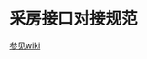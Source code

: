 # 采房接口对接规范

[参见wiki](https://github.com/qiaofangyun/qf-housingacquisition/wiki/%E5%9F%8E%E5%B8%82%E8%8E%B7%E5%8F%96%E5%8C%BA%E5%9F%9F)